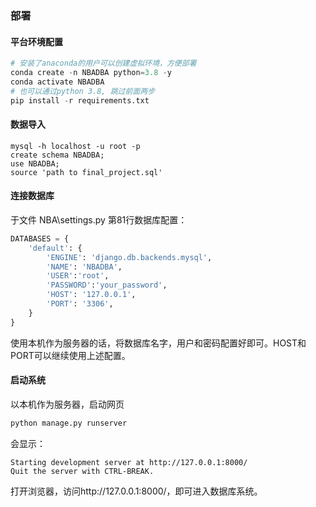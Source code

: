 ### 部署 

#### 平台环境配置

```python
# 安装了anaconda的用户可以创建虚拟环境，方便部署
conda create -n NBADBA python=3.8 -y
conda activate NBADBA
# 也可以通过python 3.8, 跳过前面两步
pip install -r requirements.txt
```

#### 数据导入

```mysql
mysql -h localhost -u root -p
create schema NBADBA;
use NBADBA;
source 'path to final_project.sql'
```

#### 连接数据库

于文件 NBA\settings.py 第81行数据库配置：

```python
DATABASES = {
    'default': {
        'ENGINE': 'django.db.backends.mysql',
        'NAME': 'NBADBA',
        'USER':'root',
        'PASSWORD':'your_password',
        'HOST': '127.0.0.1',
        'PORT': '3306',
    }
}
```

使用本机作为服务器的话，将数据库名字，用户和密码配置好即可。HOST和PORT可以继续使用上述配置。

#### 启动系统

以本机作为服务器，启动网页

```python
python manage.py runserver
```

会显示：

```
Starting development server at http://127.0.0.1:8000/
Quit the server with CTRL-BREAK.
```

打开浏览器，访问http://127.0.0.1:8000/，即可进入数据库系统。
